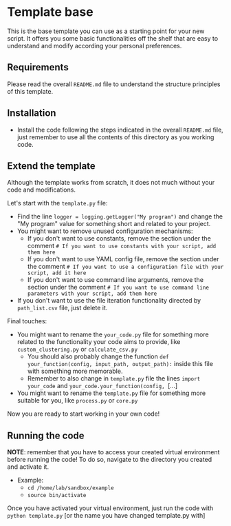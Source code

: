 Template base
=============

This is the base template you can use as a starting point for your new script. It offers you some basic functionalities off the shelf that are easy to understand and modify according your personal preferences.



Requirements
------------

Please read the overall `README.md` file to understand the structure principles of this template. 



Installation
------------

- Install the code following the steps indicated in the overall `README.md` file, just remember to use all the contents of this directory as you working code.



Extend the template
-------------------

Although the template works from scratch, it does not much without your code and modifications. 

Let's start with the `template.py` file:
- Find the line `logger = logging.getLogger("My program")` and change the "My program" value for something short and related to your project.
- You might want to remove unused configuration mechanisms: 
  - If you don't want to use constants, remove the section under the comment `# If you want to use constants with your script, add them here`
  - If you don't want to use YAML config file, remove the section under the comment `# If you want to use a configuration file with your script, add it here`
  - If you don't want to use command line arguments, remove the section under the comment `# If you want to use command line parameters with your script, add them here`
- If you don't want to use the file iteration functionality directed by `path_list.csv` file, just delete it.

Final touches:
- You might want to rename the `your_code.py` file for something more related to the functionality your code aims to provide, like `custom_clustering.py` or `calculate_csv.py`
  - You should also probably change the function `def your_function(config, input_path, output_path):` inside this file with something more memorable.
  - Remember to also change in `template.py` file the lines `import your_code` and `your_code.your_function(config, `[...]
- You might want to rename the `template.py` file for something more suitable for you, like `process.py` or `core.py`

Now you are ready to start working in your own code!



Running the code
---------------- 

**NOTE**: remember that you have to access your created virtual environment before running the code! To do so, navigate to the directory you created and activate it.
 - Example:
   - `cd /home/lab/sandbox/example`
   - `source bin/activate`

Once you have activated your virtual environment, just run the code with `python template.py` [or the name you have changed template.py with]

